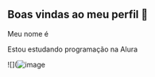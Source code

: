 ## Boas vindas ao meu perfil 💝

Meu nome é

Estou estudando programação na Alura




![](![image](https://github.com/user-attachments/assets/f371c038-9c7b-4d27-9afb-717baf22c1e3)

